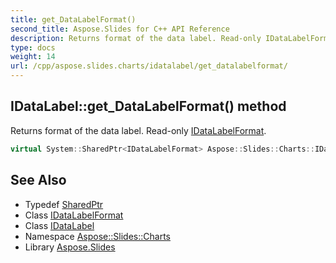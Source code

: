```yaml
---
title: get_DataLabelFormat()
second_title: Aspose.Slides for C++ API Reference
description: Returns format of the data label. Read-only IDataLabelFormat.
type: docs
weight: 14
url: /cpp/aspose.slides.charts/idatalabel/get_datalabelformat/
---
```

## IDataLabel::get_DataLabelFormat() method


Returns format of the data label. Read-only [IDataLabelFormat](../../idatalabelformat/).

```cpp
virtual System::SharedPtr<IDataLabelFormat> Aspose::Slides::Charts::IDataLabel::get_DataLabelFormat()=0
```

## See Also

* Typedef [SharedPtr](../../system/sharedptr/)
* Class [IDataLabelFormat](../idatalabelformat/)
* Class [IDataLabel](./)
* Namespace [Aspose::Slides::Charts](../)
* Library [Aspose.Slides](../../)